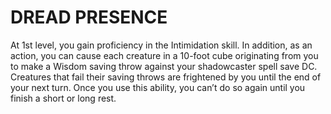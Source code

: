 # DREAD PRESENCE

At 1st level, you gain proficiency in the Intimidation skill. In addition, as an action, you can cause each creature in a 10-foot cube originating from you to make a Wisdom saving throw against your shadowcaster spell save DC. Creatures that fail their saving throws are frightened by you until the end of your next turn. Once you use this ability, you can’t do so again until you finish a short or long rest.